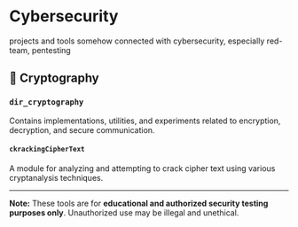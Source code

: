# Cybersecurity

projects and tools somehow connected with cybersecurity, especially red-team, pentesting

## 🔐 Cryptography

### `dir_cryptography`
Contains implementations, utilities, and experiments related to encryption, decryption, and secure communication.

#### `ckrackingCipherText`
A module for analyzing and attempting to crack cipher text using various cryptanalysis techniques.

---

**Note:** These tools are for **educational and authorized security testing purposes only**. Unauthorized use may be illegal and unethical.
